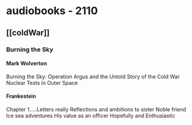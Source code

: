 # audiobooks - 2110
 
## [[coldWar]]

### Burning the Sky

#### Mark Wolverton

Burning the Sky: Operation Argus and the Untold Story of the Cold War Nuclear Tests in Outer Space


#### Frankestein
Chapter 1.....Letters really
Reflections and ambitions to sister
Noble friend
Ice sea adventures
His value as an officer
Hopefully and Enthusiastic 
